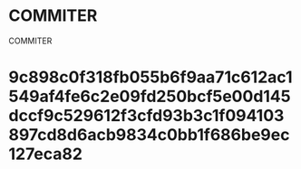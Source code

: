 # COMMITER
COMMITER






# 9c898c0f318fb055b6f9aa71c612ac1549af4fe6c2e09fd250bcf5e00d145dccf9c529612f3cfd93b3c1f094103897cd8d6acb9834c0bb1f686be9ec127eca82
